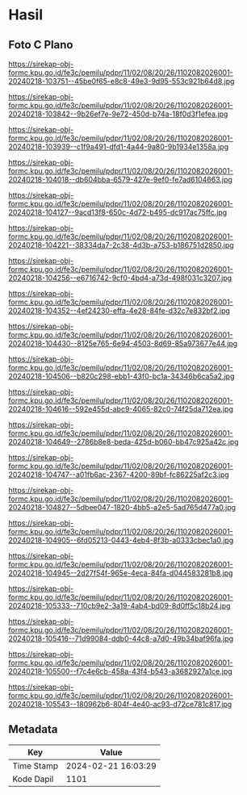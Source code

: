 # Hasil

## Foto C Plano

https://sirekap-obj-formc.kpu.go.id/fe3c/pemilu/pdpr/11/02/08/20/26/1102082026001-20240218-103751--45be0f65-e8c8-49e3-9d95-553c921b64d8.jpg

https://sirekap-obj-formc.kpu.go.id/fe3c/pemilu/pdpr/11/02/08/20/26/1102082026001-20240218-103842--9b26ef7e-9e72-450d-b74a-18f0d3f1efea.jpg

https://sirekap-obj-formc.kpu.go.id/fe3c/pemilu/pdpr/11/02/08/20/26/1102082026001-20240218-103939--c1f9a491-dfd1-4a44-9a80-9b1934e1358a.jpg

https://sirekap-obj-formc.kpu.go.id/fe3c/pemilu/pdpr/11/02/08/20/26/1102082026001-20240218-104018--db604bba-6579-427e-9ef0-fe7ad6104663.jpg

https://sirekap-obj-formc.kpu.go.id/fe3c/pemilu/pdpr/11/02/08/20/26/1102082026001-20240218-104127--9acd13f8-650c-4d72-b495-dc917ac75ffc.jpg

https://sirekap-obj-formc.kpu.go.id/fe3c/pemilu/pdpr/11/02/08/20/26/1102082026001-20240218-104221--38334da7-2c38-4d3b-a753-b186751d2850.jpg

https://sirekap-obj-formc.kpu.go.id/fe3c/pemilu/pdpr/11/02/08/20/26/1102082026001-20240218-104256--e6716742-9cf0-4bd4-a73d-498f031c3207.jpg

https://sirekap-obj-formc.kpu.go.id/fe3c/pemilu/pdpr/11/02/08/20/26/1102082026001-20240218-104352--4ef24230-effa-4e28-84fe-d32c7e832bf2.jpg

https://sirekap-obj-formc.kpu.go.id/fe3c/pemilu/pdpr/11/02/08/20/26/1102082026001-20240218-104430--8125e765-6e94-4503-8d69-85a973677e44.jpg

https://sirekap-obj-formc.kpu.go.id/fe3c/pemilu/pdpr/11/02/08/20/26/1102082026001-20240218-104506--b820c298-ebb1-43f0-bc1a-34346b6ca5a2.jpg

https://sirekap-obj-formc.kpu.go.id/fe3c/pemilu/pdpr/11/02/08/20/26/1102082026001-20240218-104616--592e455d-abc9-4065-82c0-74f25da712ea.jpg

https://sirekap-obj-formc.kpu.go.id/fe3c/pemilu/pdpr/11/02/08/20/26/1102082026001-20240218-104649--2786b8e8-beda-425d-b060-bb47c925a42c.jpg

https://sirekap-obj-formc.kpu.go.id/fe3c/pemilu/pdpr/11/02/08/20/26/1102082026001-20240218-104747--a01fb6ac-2367-4200-89bf-fc86225af2c3.jpg

https://sirekap-obj-formc.kpu.go.id/fe3c/pemilu/pdpr/11/02/08/20/26/1102082026001-20240218-104827--5dbee047-1820-4bb5-a2e5-5ad765d477a0.jpg

https://sirekap-obj-formc.kpu.go.id/fe3c/pemilu/pdpr/11/02/08/20/26/1102082026001-20240218-104905--6fd05213-0443-4eb4-8f3b-a0333cbec1a0.jpg

https://sirekap-obj-formc.kpu.go.id/fe3c/pemilu/pdpr/11/02/08/20/26/1102082026001-20240218-104945--2d27f54f-965e-4eca-84fa-d044583281b8.jpg

https://sirekap-obj-formc.kpu.go.id/fe3c/pemilu/pdpr/11/02/08/20/26/1102082026001-20240218-105333--710cb9e2-3a19-4ab4-bd09-8d0ff5c18b24.jpg

https://sirekap-obj-formc.kpu.go.id/fe3c/pemilu/pdpr/11/02/08/20/26/1102082026001-20240218-105416--71d99084-ddb0-44c8-a7d0-49b34baf96fa.jpg

https://sirekap-obj-formc.kpu.go.id/fe3c/pemilu/pdpr/11/02/08/20/26/1102082026001-20240218-105500--f7c4e6cb-458a-43f4-b543-a3682927a1ce.jpg

https://sirekap-obj-formc.kpu.go.id/fe3c/pemilu/pdpr/11/02/08/20/26/1102082026001-20240218-105543--180962b6-804f-4e40-ac93-d72ce781c817.jpg


## Metadata

| Key        | Value               |
| ---------- | ------------------- |
| Time Stamp | 2024-02-21 16:03:29 |
| Kode Dapil | 1101                |



